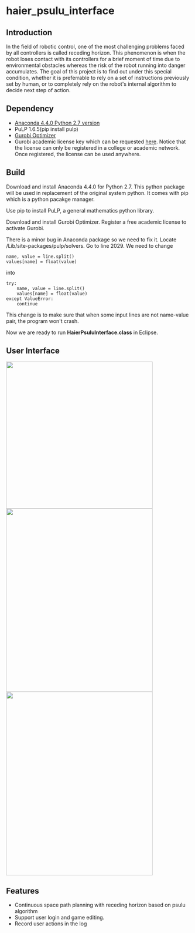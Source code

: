 # haier_psulu_interface
## Introduction
In the field of robotic control, one of the most challenging problems faced by all controllers is called receding horizon. 
This phenomenon is when the robot loses contact with its controllers for a brief moment of time due to environmental obstacles 
whereas the risk of the robot running into danger accumulates. The goal of this project is to find out under this special condition, 
whether it is preferrable to rely on a set of instructions previously set by human, or to completely rely on the robot's internal 
algorithm to decide next step of action.  

## Dependency
+ [Anaconda 4.4.0 Python 2.7 version](https://www.continuum.io/downloads)
+ PuLP 1.6.5(pip install pulp)
+ [Gurobi Optimizer](http://www.gurobi.com/downloads/gurobi-optimizer)
+ Gurobi academic license key which can be requested [here](https://user.gurobi.com/download/licenses/free-academic). Notice that the license can only be registered in a college or academic network. Once registered, the license can be used anywhere. 

## Build
Download and install Anaconda 4.4.0 for Python 2.7. This python package will be used in replacement of the original system python. It comes with pip which is a python pacakge manager. 

Use pip to install PuLP, a general mathematics python library. 

Download and install Gurobi Optimizer. Register a free academic license to activate Gurobi. 

There is a minor bug in Anaconda package so we need to fix it. Locate <Anaconda Location>/Lib/site-packages/pulp/solvers. Go to line 2029. We need to change 

```
name, value = line.split()
values[name] = float(value)
```
into 
```
try: 
    name, value = line.split()
    values[name] = float(value)
except ValueError:
  	continue
```
This change is to make sure that when some input lines are not name-value pair, the program won't crash. 

Now we are ready to run **HaierPsuluInterface.class** in Eclipse. 

## User Interface
<img src="https://github.com/YuansongFeng/haier_psulu_interface/blob/master/screenshots/login.png" width="400" height="400">
<img src="https://github.com/YuansongFeng/haier_psulu_interface/blob/master/screenshots/planning.png" width="400" height="500">
<img src="https://github.com/YuansongFeng/haier_psulu_interface/blob/master/screenshots/pathshown.png" width="400" height="500">
      
## Features
+ Continuous space path planning with receding horizon based on psulu algorithm
+ Support user login and game editing. 
+ Record user actions in the log

